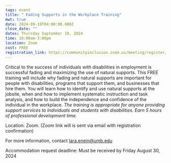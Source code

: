 ```yaml
---
tags: event
title: " Fading Supports in the Workplace Training"
mwt: true
date: 2024-09-19T04:00:00.000Z
close_date: ""
dates: Thursday September 19, 2024
time: 10:00am-3:00pm
location: Zoom
cost: FREE
registration_link: https://communityinclusion.zoom.us/meeting/register/tJ0qf-Gqrz0jGdzehqKf3UjucYGrSgSuNKjD#/registration
---
```

Critical to the success of individuals with disabilities in employment is successful fading and maximizing the use of natural supports. This FREE training will include why fading and natural supports are important for people with disabilities, programs that support them, and businesses that hire them. You will learn how to identify and use natural supports at the jobsite, when and how to implement systematic instruction and task analysis, and how to build the independence and confidence of the individual in the workplace. *The training is appropriate for anyone providing support services to individuals and students with disabilities. Earn 5 hours of professional development time.*

Location: Zoom. (Zoom link will is sent via email with registration confirmation)

For more information, contact lara.enein@umb.edu

Accommodation request deadline: Must be received by Friday August 30, 2024